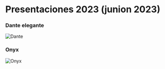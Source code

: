 # Presentaciones 2023 (junion 2023)


### Dante elegante 



![Dante](https://github.com/mgea/storytelling/blob/master/2023/dante.jpg)





### Onyx 

![Onyx](https://github.com/mgea/storytelling/blob/master/2023/onyx.jpg)

